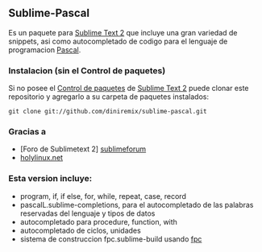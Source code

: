 ## Sublime-Pascal ##
Es un paquete para [Sublime Text 2][sublime] que incluye una gran variedad de snippets, asi como autocompletado de codigo para el lenguaje de programacion [Pascal][pascal_lang].

### Instalacion (sin el Control de paquetes) ###
Si no posee el [Control de paquetes][package_control]  de [Sublime Text 2][sublime] puede clonar este repositorio y agregarlo a su carpeta de paquetes instalados:
  
    git clone git://github.com/diniremix/sublime-pascal.git

### Gracias a ###

* [Foro de Sublimetext 2] [sublimeforum]
* [holylinux.net][holy_linux]

### Esta version incluye: ###
* program, if, if else, for, while, repeat, case, record
* pascalL.sublime-completions, para el autocompletado de las palabras reservadas del lenguaje y tipos de datos
* autocompletado para procedure, function, with
* autocompletado de ciclos, unidades
* sistema de construccion fpc.sublime-build usando [fpc][fpc_compiler]


[sublime]: http://www.sublimetext.com/
[package_control]: http://wbond.net/sublime_packages/package_control
[sublimeforum]:http://www.sublimetext.com/forum/viewtopic.php?f=4&p=26148
[holy_linux]:http://www.holylinux.net/main/tools
[pascal_lang]:http://es.wikipedia.org/wiki/Pascal_(lenguaje_de_programaci%C3%B3n)
[fpc_compiler]:http://www.freepascal.org/
